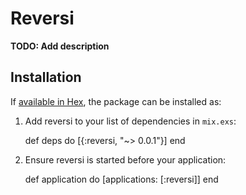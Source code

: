 # Reversi

**TODO: Add description**

## Installation

If [available in Hex](https://hex.pm/docs/publish), the package can be installed as:

  1. Add reversi to your list of dependencies in `mix.exs`:

        def deps do
          [{:reversi, "~> 0.0.1"}]
        end

  2. Ensure reversi is started before your application:

        def application do
          [applications: [:reversi]]
        end
